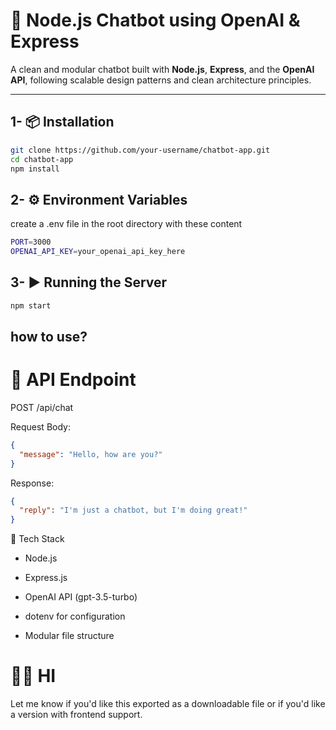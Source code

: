 # 🤖 Node.js Chatbot using OpenAI & Express

A clean and modular chatbot built with **Node.js**, **Express**, and the **OpenAI API**, following scalable design patterns and clean architecture principles.

---

## 1- 📦 Installation

```bash
git clone https://github.com/your-username/chatbot-app.git
cd chatbot-app
npm install
```

## 2- ⚙️ Environment Variables

create a .env file in the root directory with these content
```bash
PORT=3000
OPENAI_API_KEY=your_openai_api_key_here
```

## 3- ▶️ Running the Server

```bash
npm start
```

## how to use?

# 📩 API Endpoint

POST /api/chat

Request Body:
```json
{
  "message": "Hello, how are you?"
}
````

Response:
```json
{
  "reply": "I'm just a chatbot, but I'm doing great!"
}
```


🧱 Tech Stack

- Node.js

- Express.js

- OpenAI API (gpt-3.5-turbo)

- dotenv for configuration

- Modular file structure

# 🙋‍♂️ HI

Let me know if you'd like this exported as a downloadable file or if you'd like a version with frontend support.
